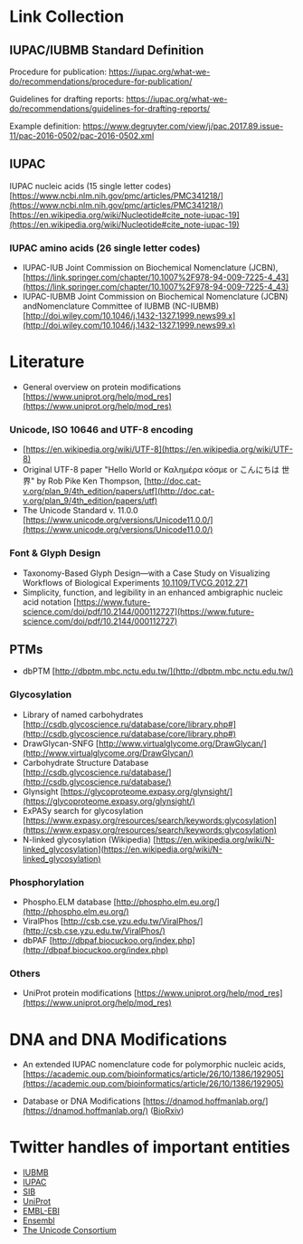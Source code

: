 # Link Collection

## IUPAC/IUBMB Standard Definition

Procedure for publication:
https://iupac.org/what-we-do/recommendations/procedure-for-publication/

Guidelines for drafting reports:
https://iupac.org/what-we-do/recommendations/guidelines-for-drafting-reports/

Example definition:
https://www.degruyter.com/view/j/pac.2017.89.issue-11/pac-2016-0502/pac-2016-0502.xml

## IUPAC

IUPAC nucleic acids (15 single letter codes)
[https://www.ncbi.nlm.nih.gov/pmc/articles/PMC341218/](https://www.ncbi.nlm.nih.gov/pmc/articles/PMC341218/)
[https://en.wikipedia.org/wiki/Nucleotide#cite_note-iupac-19](https://en.wikipedia.org/wiki/Nucleotide#cite_note-iupac-19)

### IUPAC amino acids (26 single letter codes)

* IUPAC-IUB Joint Commission on Biochemical Nomenclature (JCBN), [https://link.springer.com/chapter/10.1007%2F978-94-009-7225-4_43](https://link.springer.com/chapter/10.1007%2F978-94-009-7225-4_43)
* IUPAC-IUBMB Joint Commission on Biochemical Nomenclature (JCBN) andNomenclature Committee of IUBMB (NC-IUBMB) [http://doi.wiley.com/10.1046/j.1432-1327.1999.news99.x](http://doi.wiley.com/10.1046/j.1432-1327.1999.news99.x)

# Literature

* General overview on protein modifications [https://www.uniprot.org/help/mod_res](https://www.uniprot.org/help/mod_res)

### Unicode, ISO 10646 and UTF-8 encoding

* [https://en.wikipedia.org/wiki/UTF-8](https://en.wikipedia.org/wiki/UTF-8)
* Original UTF-8 paper "Hello World or Καλημέρα κόσμε or こんにちは 世界" by Rob Pike Ken Thompson, [http://doc.cat-v.org/plan_9/4th_edition/papers/utf](http://doc.cat-v.org/plan_9/4th_edition/papers/utf)
* The Unicode Standard v. 11.0.0 [https://www.unicode.org/versions/Unicode11.0.0/](https://www.unicode.org/versions/Unicode11.0.0/)

### Font & Glyph Design

* Taxonomy-Based Glyph Design—with a Case Study on Visualizing Workflows of Biological Experiments [10.1109/TVCG.2012.271](https://doi.org/10.1109/TVCG.2012.271)
* Simplicity, function, and legibility in an
enhanced ambigraphic nucleic acid notation [https://www.future-science.com/doi/pdf/10.2144/000112727](https://www.future-science.com/doi/pdf/10.2144/000112727)

## PTMs

* dbPTM [http://dbptm.mbc.nctu.edu.tw/](http://dbptm.mbc.nctu.edu.tw/)


### Glycosylation

* Library of named carbohydrates [http://csdb.glycoscience.ru/database/core/library.php#](http://csdb.glycoscience.ru/database/core/library.php#)
* DrawGlycan-SNFG [http://www.virtualglycome.org/DrawGlycan/](http://www.virtualglycome.org/DrawGlycan/)
* Carbohydrate Structure Database [http://csdb.glycoscience.ru/database/](http://csdb.glycoscience.ru/database/)
* Glynsight [https://glycoproteome.expasy.org/glynsight/](https://glycoproteome.expasy.org/glynsight/)
* ExPASy search for glycosylation [https://www.expasy.org/resources/search/keywords:glycosylation](https://www.expasy.org/resources/search/keywords:glycosylation)
* N-linked glycosylation (Wikipedia) [https://en.wikipedia.org/wiki/N-linked_glycosylation](https://en.wikipedia.org/wiki/N-linked_glycosylation)

### Phosphorylation

* Phospho.ELM database [http://phospho.elm.eu.org/](http://phospho.elm.eu.org/)
* ViralPhos [http://csb.cse.yzu.edu.tw/ViralPhos/](http://csb.cse.yzu.edu.tw/ViralPhos/)
* dbPAF [http://dbpaf.biocuckoo.org/index.php](http://dbpaf.biocuckoo.org/index.php)

### Others

* UniProt protein modifications [https://www.uniprot.org/help/mod_res](https://www.uniprot.org/help/mod_res)

# DNA and DNA Modifications

* An extended IUPAC nomenclature code for polymorphic nucleic acids, [https://academic.oup.com/bioinformatics/article/26/10/1386/192905](https://academic.oup.com/bioinformatics/article/26/10/1386/192905) 

* Database or DNA Modifications [https://dnamod.hoffmanlab.org/](https://dnamod.hoffmanlab.org/) ([BioRxiv](http://biorxiv.org/lookup/doi/10.1101/071712))


# Twitter handles of important entities

* [IUBMB](https://twitter.com/iubmb)
* [IUPAC](https://twitter.com/iupac)
* [SIB](https://twitter.com/ISBSIB)
* [UniProt](https://twitter.com/uniprot)
* [EMBL-EBI](https://twitter.com/emblebi)
* [Ensembl](https://twitter.com/ensembl)
* [The Unicode Consortium](https://twitter.com/unicode)
